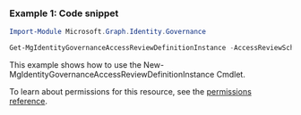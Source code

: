 ### Example 1: Code snippet

```powershellImport-Module Microsoft.Graph.Identity.Governance

Get-MgIdentityGovernanceAccessReviewDefinitionInstance -AccessReviewScheduleDefinitionId $accessReviewScheduleDefinitionId
```
This example shows how to use the New-MgIdentityGovernanceAccessReviewDefinitionInstance Cmdlet.
To learn about permissions for this resource, see the [permissions reference](/graph/permissions-reference).

